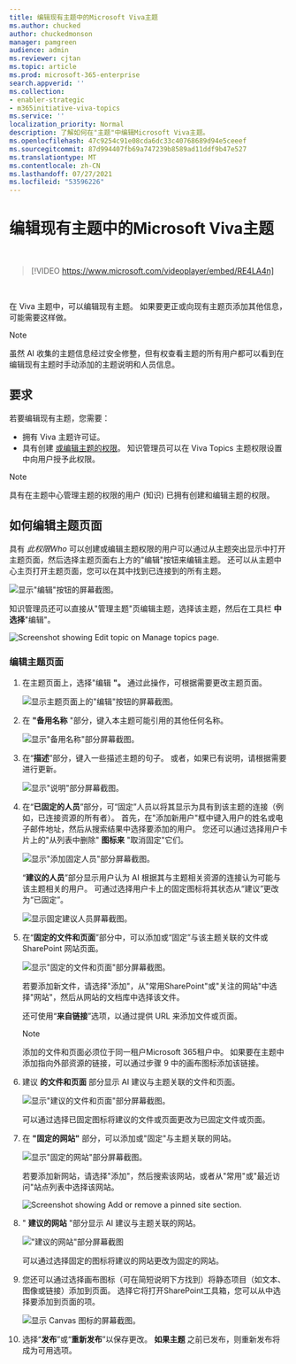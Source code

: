 ```yaml
---
title: 编辑现有主题中的Microsoft Viva主题
ms.author: chucked
author: chuckedmonson
manager: pamgreen
audience: admin
ms.reviewer: cjtan
ms.topic: article
ms.prod: microsoft-365-enterprise
search.appverid: ''
ms.collection:
- enabler-strategic
- m365initiative-viva-topics
ms.service: ''
localization_priority: Normal
description: 了解如何在"主题"中编辑Microsoft Viva主题。
ms.openlocfilehash: 47c9254c91e08cda6dc33c40768689d94e5ceeef
ms.sourcegitcommit: 87d994407fb69a747239b8589ad11ddf9b47e527
ms.translationtype: MT
ms.contentlocale: zh-CN
ms.lasthandoff: 07/27/2021
ms.locfileid: "53596226"
---
```

# <a name="edit-an-existing-topic-in-microsoft-viva-topics"></a>编辑现有主题中的Microsoft Viva主题 

</br>

> [!VIDEO https://www.microsoft.com/videoplayer/embed/RE4LA4n]  

</br>

在 Viva 主题中，可以编辑现有主题。 如果要更正或向现有主题页添加其他信息，可能需要这样做。 

> [!Note] 
> 虽然 AI 收集的主题信息经过安全修整，[](topic-experiences-security-trimming.md)但有权查看主题的所有用户都可以看到在编辑现有主题时手动添加的主题说明和人员信息。 

## <a name="requirements"></a>要求

若要编辑现有主题，您需要：
- 拥有 Viva 主题许可证。
- 具有创建 [或编辑主题的权限](./topic-experiences-user-permissions.md)。 知识管理员可以在 Viva Topics 主题权限设置中向用户授予此权限。 

> [!Note] 
> 具有在主题中心管理主题的权限的用户 (知识) 已拥有创建和编辑主题的权限。

## <a name="how-to-edit-a-topic-page"></a>如何编辑主题页面

具有 *此权限Who* 可以创建或编辑主题权限的用户可以通过从主题突出显示中打开主题页面，然后选择主题页面右上方的"编辑"按钮来编辑主题。 还可以从主题中心主页打开主题页面，您可以在其中找到已连接到的所有主题。

   ![显示"编辑"按钮的屏幕截图。](../media/knowledge-management/edit-button.png) </br> 

知识管理员还可以直接从"管理主题"页编辑主题，选择该主题，然后在工具栏 **中选择**"编辑"。

   ![Screenshot showing Edit topic on Manage topics page.](../media/knowledge-management/manage-topics-edit.png)

### <a name="to-edit-a-topic-page"></a>编辑主题页面

1. 在主题页面上，选择"编辑 **"。** 通过此操作，可根据需要更改主题页面。

   ![显示主题页面上的"编辑"按钮的屏幕截图。](../media/knowledge-management/topic-page-edit.png)  


2. 在 **"备用名称** "部分，键入本主题可能引用的其他任何名称。 

    ![显示"备用名称"部分屏幕截图。](../media/knowledge-management/alt-names.png)

3. 在“**描述**”部分，键入一些描述主题的句子。 或者，如果已有说明，请根据需要进行更新。

    ![显示"说明"部分屏幕截图。](../media/knowledge-management/description.png)</br>

4. 在“**已固定的人员**”部分，可“固定”人员以将其显示为具有到该主题的连接（例如，已连接资源的所有者）。 首先，在"添加新用户"框中键入用户的姓名或电子邮件地址，然后从搜索结果中选择要添加的用户。 您还可以通过选择用户卡片上的"从列表中删除" **图标来** "取消固定"它们。
 
    ![显示"添加固定人员"部分屏幕截图。](../media/knowledge-management/pinned-people.png)</br>

    “**建议的人员**”部分显示用户认为 AI 根据其与主题相关资源的连接认为可能与该主题相关的用户。 可通过选择用户卡上的固定图标将其状态从“建议”更改为“已固定”。

   ![显示固定建议人员屏幕截图。](../media/knowledge-management/suggested-people.png)

5. 在“**固定的文件和页面**”部分中，可以添加或“固定”与该主题关联的文件或 SharePoint 网站页面。

   ![显示"固定的文件和页面"部分屏幕截图。](../media/knowledge-management/pinned-files-and-pages.png)
 
    若要添加新文件，请选择"添加"，从"常用SharePoint"或"关注的网站"中选择"网站"，然后从网站的文档库中选择该文件。

    还可使用“**来自链接**”选项，以通过提供 URL 来添加文件或页面。 

   > [!Note] 
   > 添加的文件和页面必须位于同一租户Microsoft 365租户中。 如果要在主题中添加指向外部资源的链接，可以通过步骤 9 中的画布图标添加该链接。

6. 建议 **的文件和页面** 部分显示 AI 建议与主题关联的文件和页面。

   ![显示"建议的文件和页面"部分屏幕截图。](../media/knowledge-management/suggested-files-and-pages.png)

    可以通过选择已固定图标将建议的文件或页面更改为已固定文件或页面。

7.  在 **"固定的网站"** 部分，可以添加或"固定"与主题关联的网站。 

    ![显示"固定的网站"部分屏幕截图。](../media/knowledge-management/pinned-sites-section.png)

    若要添加新网站，请选择"添加"，然后搜索该网站，或者从"常用"或"最近访问"站点列表中选择该网站。
    
    ![Screenshot showing Add or remove a pinned site section.](../media/knowledge-management/add-or-remove-pinned-sites.png)

8. " **建议的网站** "部分显示 AI 建议与主题关联的网站。 

   !["建议的网站"部分屏幕截图](../media/knowledge-management/suggested-sites-section.png)  

    可以通过选择固定的图标将建议的网站更改为固定的网站。

9. 您还可以通过选择画布图标（可在简短说明下方找到）将静态项目（如文本、图像或链接）添加到页面。 选择它将打开SharePoint工具箱，您可以从中选择要添加到页面的项。

   ![显示 Canvas 图标的屏幕截图。](../media/knowledge-management/webpart-library.png)

10. 选择“**发布**”或“**重新发布**”以保存更改。 **如果主题** 之前已发布，则重新发布将成为可用选项。





